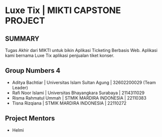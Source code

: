 # Luxe Tix | MIKTI CAPSTONE PROJECT
## SUMMARY
Tugas Akhir dari MIKTI untuk bikin Aplikasi Ticketing Berbasis Web. Aplikasi kami bernama Luxe Tix aplikasi penjualan tiket konser.

## Group Numbers 4
- Aditya Bachtiar | Universitas Islam Sultan Agung | 32602200029 (Team Leader)
- Rafi Noor Islami | Universitas Bhayangkara Surabaya | 2114311029
- Risma Rahmatul Ummah | STMIK MARDIRA INDONESIA | 22110383
- Tisna Rizqiana | STMIK MARDIRA INDONESIA | 22110272

## Project Mentors
- Helmi
